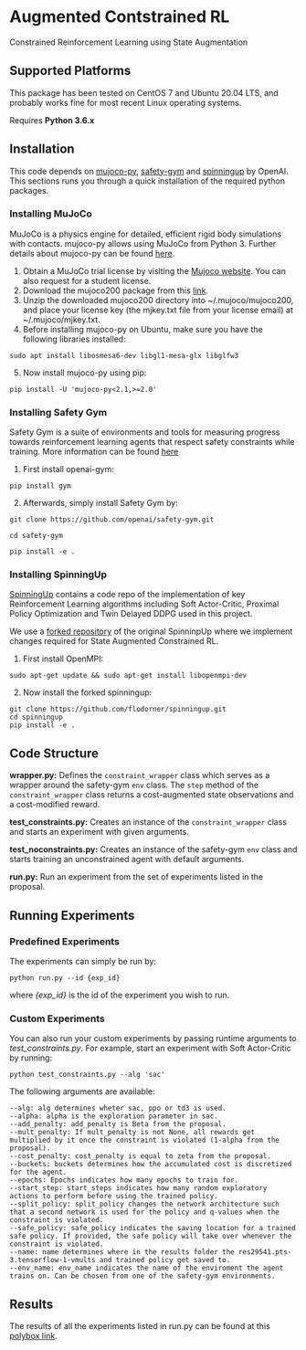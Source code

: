 # Augmented Contstrained RL

Constrained Reinforcement Learning using State Augmentation

## Supported Platforms

This package has been tested on CentOS 7 and Ubuntu 20.04 LTS, and probably works fine for most recent Linux operating systems. 

Requires **Python 3.6.x**  

## Installation

This code depends on [mujoco-py](https://github.com/openai/mujoco-py), [safety-gym](https://github.com/openai/safety-gym) and [spinningup](https://github.com/openai/spinningup) by OpenAI. This sections runs you through a quick installation of the required python packages.

### Installing MuJoCo

MuJoCo is a physics engine for detailed, efficient rigid body simulations with contacts. mujoco-py allows using MuJoCo from Python 3. Further details about mujoco-py can be found [here](https://github.com/openai/mujoco-py).

1. Obtain a MuJoCo trial license by visiting the [Mujoco website](https://www.roboti.us/license.html). You can also request for a student license. 
2. Download the mujoco200 package from this [link](https://www.roboti.us/download/mujoco200_linux.zip).
3. Unzip the downloaded mujoco200 directory into ~/.mujoco/mujoco200, and place your license key (the mjkey.txt file from your license email) at ~/.mujoco/mjkey.txt.
4. Before installing mujoco-py on Ubuntu, make sure you have the following libraries installed:
```
sudo apt install libosmesa6-dev libgl1-mesa-glx libglfw3
```
5. Now install mujoco-py using pip:
```
pip install -U 'mujoco-py<2.1,>=2.0'
```

### Installing Safety Gym

Safety Gym is a suite of environments and tools for measuring progress towards reinforcement learning agents that respect safety constraints while training. More information can be found [here](https://openai.com/blog/safety-gym/)

1. First install openai-gym:
```
pip install gym
```
2. Afterwards, simply install Safety Gym by:
```
git clone https://github.com/openai/safety-gym.git

cd safety-gym

pip install -e .
```

### Installing SpinningUp

[SpinningUp](https://spinningup.openai.com/en/latest/) contains a code repo of the implementation of key Reinforcement Learning algorithms including Soft Actor-Critic, Proximal Policy Optimization and Twin Delayed DDPG used in this project.

We use a [forked repository](https://github.com/flodorner/spinningup) of the original SpinninpUp where we implement changes required for State Augmented Constrained RL. 

1. First install OpenMPI:
```
sudo apt-get update && sudo apt-get install libopenmpi-dev
```
2. Now install the forked spinningup:
```
git clone https://github.com/flodorner/spinningup.git
cd spinningup
pip install -e .
```

## Code Structure

**wrapper.py:** Defines the ```constraint_wrapper``` class which serves as a wrapper around the safety-gym ```env``` class. The ```step``` method of the ```constraint_wrapper``` class returns a cost-augmented state observations and a cost-modified reward.

**test_constraints.py:** Creates an instance of the ```constraint_wrapper``` class and starts an experiment with given arguments.

**test_noconstraints.py:** Creates an instance of the safety-gym ```env``` class and starts training an unconstrained agent with default arguments.

**run.py:** Run an experiment from the set of experiments listed in the proposal.


## Running Experiments

### Predefined Experiments

The experiments can simply be run by:
```
python run.py --id {exp_id}
```
where _{exp_id}_ is the id of the experiment you wish to run.

### Custom Experiments

You can also run your custom experiments by passing runtime arguments to _test_constraints.py_. For example, start an experiment with Soft Actor-Critic by running:
```
python test_constraints.py --alg 'sac'
```
The following arguments are available:
```
--alg: alg determines wheter sac, ppo or td3 is used.
--alpha: alpha is the exploration parameter in sac.
--add_penalty: add_penalty is Beta from the proposal.
--mult_penalty: If mult_penalty is not None, all rewards get multiplied by it once the constraint is violated (1-alpha from the proposal).
--cost_penalty: cost_penalty is equal to zeta from the proposal.
--buckets: buckets determines how the accumulated cost is discretized for the agent.
--epochs: Epochs indicates how many epochs to train for.
--start_step: start_steps indicates how many random exploratory actions to perform before using the trained policy. 
--split_policy: split_policy changes the network architecture such that a second network is used for the policy and q-values when the constraint is violated. 
--safe_policy: safe_policy indicates the saving location for a trained safe policy. If provided, the safe policy will take over whenever the constraint is violated.
--name: name determines where in the results folder the res29541.pts-3.tensorflow-1-vmults and trained policy get saved to.
--env_name: env_name indicates the name of the enviroment the agent trains on. Can be chosen from one of the safety-gym environments.
```

## Results

The results of all the experiments listed in run.py can be found at this [polybox link](https://polybox.ethz.ch/index.php/s/ElsdfFGYtBiVq3L).

